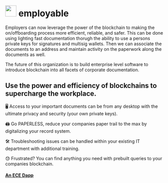 #  <img src="https://user-images.githubusercontent.com/61543012/197379876-c8b98ea9-9119-45e5-8431-448a95449575.png" height="35" width="35" align-items="center" justify-content="center" /> employable
Employers can now leverage the power of the blockchain to making the on/offboarding process more efficient, reliable, and safer. This can be done using lighting fast documentation thorugh the ability to use a persons private keys for signatures and multisig wallets. Then we can associate the documents to an address and maintain activity on the paperwork along the documents as well. 

The future of this organization is to build enterprise level software to introduce blockchain into all facets of corporate documentation.

## Use the power and efficiency of blockchains to supercharge the workplace.

🖥️ Access to your important documents can be from any desktop with the ultimate privacy and security (your own private keys).

🖨️ Go PAPERLESS, reduce your companies paper trail to the max by digitalizing your record system.

🛠️ Troubleshooting issues can be handled within your existing IT department with additional training.

😓 Frustrated? You can find anything you need with prebuilt queries to your companies blockchain.

#### [An ECE Dapp](https://github.com/elicharlese)
